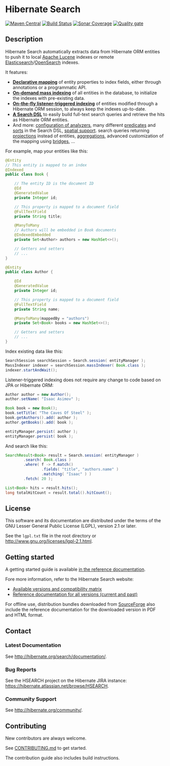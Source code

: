 # Hibernate Search

[![Maven Central](https://img.shields.io/maven-central/v/org.hibernate.search/hibernate-search-mapper-orm.svg?label=Maven%20Central&style=for-the-badge)](https://central.sonatype.com/search?namespace=org.hibernate.search&sort=name)
[![Build Status](https://img.shields.io/jenkins/build?jobUrl=https%3A%2F%2Fci.hibernate.org%2Fjob%2Fhibernate-search%2Fjob%2Fmain%2F&style=for-the-badge)](https://ci.hibernate.org/job/hibernate-search/job/main)
[![Sonar Coverage](https://img.shields.io/sonar/coverage/org.hibernate.search:hibernate-search-parent?server=https%3A%2F%2Fsonarcloud.io&style=for-the-badge)](https://sonarcloud.io/project/activity?id=org.hibernate.search%3Ahibernate-search-parent&graph=coverage)
[![Quality gate](https://img.shields.io/sonar/alert_status/org.hibernate.search:hibernate-search-parent?logo=sonarcloud&server=https%3A%2F%2Fsonarcloud.io&style=for-the-badge)](https://sonarcloud.io/dashboard?id=org.hibernate.search%3Ahibernate-search-parent)

## Description

Hibernate Search automatically extracts data from Hibernate ORM entities to push it to
local [Apache Lucene](http://lucene.apache.org/) indexes
or remote [Elasticsearch](https://www.elastic.co/products/elasticsearch)/[OpenSearch](https://www.opensearch.org/) indexes.

It features:

* [**Declarative mapping**](https://docs.jboss.org/hibernate/stable/search/reference/en-US/html_single/#mapper-orm-mapping)
of entity properties to index fields,
either through annotations or a programmatic API.
* [**On-demand mass indexing**](https://docs.jboss.org/hibernate/stable/search/reference/en-US/html_single/#mapper-orm-indexing-massindexer)
of all entities in the database,
to initialize the indexes with pre-existing data.
* [**On-the-fly listener-triggered indexing**](https://docs.jboss.org/hibernate/stable/search/reference/en-US/html_single/#listener-triggered-indexing)
of entities modified through a Hibernate ORM session,
to always keep the indexes up-to-date.
* [**A Search DSL**](https://docs.jboss.org/hibernate/stable/search/reference/en-US/html_single/#search-dsl)
to easily build full-text search queries
and retrieve the hits as Hibernate ORM entities.
* And more: [configuration of analyzers](https://docs.jboss.org/hibernate/stable/search/reference/en-US/html_single/#concepts-analysis),
many different [predicates](https://docs.jboss.org/hibernate/stable/search/reference/en-US/html_single/#search-dsl-predicate)
and [sorts](https://docs.jboss.org/hibernate/stable/search/reference/en-US/html_single/#search-dsl-sort)
in the Search DSL,
[spatial support](https://docs.jboss.org/hibernate/stable/search/reference/en-US/html_single/#mapper-orm-geopoint).
search queries returning [projections](https://docs.jboss.org/hibernate/stable/search/reference/en-US/html_single/#search-dsl-projection)
instead of entities,
[aggregations](https://docs.jboss.org/hibernate/stable/search/reference/en-US/html_single/#search-dsl-aggregation),
advanced customization of the mapping using [bridges](https://docs.jboss.org/hibernate/stable/search/reference/en-US/html_single/#mapper-orm-bridge),
...

For example, map your entities like this:

```java
@Entity
// This entity is mapped to an index
@Indexed
public class Book {

    // The entity ID is the document ID
    @Id
    @GeneratedValue
    private Integer id;

    // This property is mapped to a document field
    @FullTextField
    private String title;

    @ManyToMany
    // Authors will be embedded in Book documents
    @IndexedEmbedded
    private Set<Author> authors = new HashSet<>();

    // Getters and setters
    // ...
}

@Entity
public class Author {

    @Id
    @GeneratedValue
    private Integer id;

    // This property is mapped to a document field
    @FullTextField
    private String name;

    @ManyToMany(mappedBy = "authors")
    private Set<Book> books = new HashSet<>();

    // Getters and setters
    // ...
}
```

Index existing data like this:

```java
SearchSession searchSession = Search.session( entityManager );
MassIndexer indexer = searchSession.massIndexer( Book.class );
indexer.startAndWait();
```

Listener-triggered indexing does not require any change to code based on JPA or Hibernate ORM:

```java
Author author = new Author();
author.setName( "Isaac Asimov" );

Book book = new Book();
book.setTitle( "The Caves Of Steel" );
book.getAuthors().add( author );
author.getBooks().add( book );

entityManager.persist( author );
entityManager.persist( book );
```

And search like this:

```java
SearchResult<Book> result = Search.session( entityManager )
        .search( Book.class )
        .where( f -> f.match()
                .fields( "title", "authors.name" )
                .matching( "Isaac" ) )
        .fetch( 20 );

List<Book> hits = result.hits();
long totalHitCount = result.total().hitCount();
```

## License

This software and its documentation are distributed under the terms of
the GNU Lesser General Public License (LGPL), version 2.1 or later.

See the `lgpl.txt` file in the root directory or <http://www.gnu.org/licenses/lgpl-2.1.html>.

## Getting started

A getting started guide is available
[in the reference documentation](https://docs.jboss.org/hibernate/stable/search/reference/en-US/html_single/#getting-started).

Fore more information, refer to the Hibernate Search website:

* [Available versions and compatibility matrix](http://hibernate.org/search/releases/)
* [Reference documentation for all versions (current and past)](http://hibernate.org/search/documentation/)

For offline use, distribution bundles downloaded from [SourceForge](https://sourceforge.net/projects/hibernate/files/hibernate-search/)
also include the reference documentation for the downloaded version in PDF and HTML format. 

## Contact

### Latest Documentation

See <http://hibernate.org/search/documentation/>.

### Bug Reports

See the HSEARCH project on the Hibernate JIRA instance: <https://hibernate.atlassian.net/browse/HSEARCH>.

### Community Support

See <http://hibernate.org/community/>.

## Contributing

New contributors are always welcome.

See [CONTRIBUTING.md](CONTRIBUTING.md) to get started.

The contribution guide also includes build instructions. 
